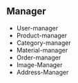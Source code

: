## Manager

- User-manager
- Product-manager
- Category-manager
- Material-manager
- Order-manager
- Image-Manager 
- Address-Manager
